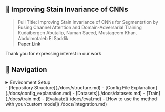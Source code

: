 ## 🔬 Improving Stain Invariance of CNNs

> Full Title: Improving Stain Invariance of CNNs for Segmentation by Fusing Channel Attention and Domain-Adversarial Training <br>
Kudaibergen Abutalip, Numan Saeed, Mustaqeem Khan, Abdulmotaleb El Saddik <br>
> [Paper Link](https://openreview.net/pdf?id=uZ1SVZgEJ02) <br>

Thank you for expressing interest in our work

## 📖 Navigation
<details>
  <summary>Environment Setup</summary>
</details>
- [Repository Structure](./docs/structure.md)
- [Config File Explanation](./docs/config_explanation.md)
- [Datasets](./docs/datasets.md)
- [Train](./docs/train.md)
- [Evaluate](./docs/eval.md)
- [How to use the method with your/custom model](./docs/integration.md)
